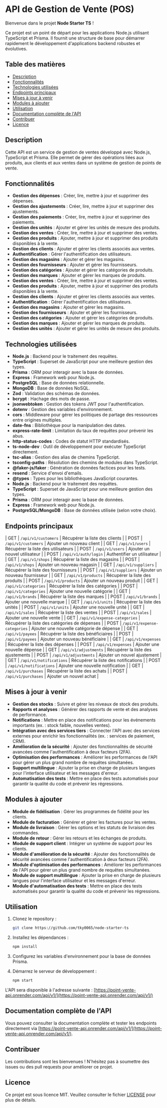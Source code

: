 # API de Gestion de Vente (POS)

Bienvenue dans le projet **Node Starter TS** !

Ce projet est un point de départ pour les applications Node.js utilisant TypeScript et Prisma. Il fournit une structure de base pour démarrer rapidement le développement d'applications backend robustes et évolutives.

## Table des matières

- [Description](#description)
- [Fonctionnalités](#fonctionnalités)
- [Technologies utilisées](#technologies-utilisées)
- [Endpoints principaux](#endpoints-principaux)
- [Mises à jour à venir](#mises-à-jour-à-venir)
- [Modules à ajouter](#modules-à-ajouter)
- [Utilisation](#utilisation)
- [Documentation complète de l'API](#documentation-complète-de-lapi)
- [Contribuer](#contribuer)
- [Licence](#licence)

## Description

Cette API est un service de gestion de ventes développé avec Node.js, TypeScript et Prisma. Elle permet de gérer des opérations liées aux produits, aux clients et aux ventes dans un système de gestion de points de vente.

## Fonctionnalités

- **Gestion des dépenses** : Créer, lire, mettre à jour et supprimer des dépenses.
- **Gestion des ajustements** : Créer, lire, mettre à jour et supprimer des ajustements.
- **Gestion des paiements** : Créer, lire, mettre à jour et supprimer des paiements.
- **Gestion des unités** : Ajouter et gérer les unités de mesure des produits.
- **Gestion des ventes** : Créer, lire, mettre à jour et supprimer des ventes.
- **Gestion des produits** : Ajouter, mettre à jour et supprimer des produits disponibles à la vente.
- **Gestion des clients** : Ajouter et gérer les clients associés aux ventes.
- **Authentification** : Gérer l'authentification des utilisateurs.
- **Gestion des magasins** : Ajouter et gérer les magasins.
- **Gestion des fournisseurs** : Ajouter et gérer les fournisseurs.
- **Gestion des catégories** : Ajouter et gérer les catégories de produits.
- **Gestion des marques** : Ajouter et gérer les marques de produits.
- **Gestion des ventes** : Créer, lire, mettre à jour et supprimer des ventes.
- **Gestion des produits** : Ajouter, mettre à jour et supprimer des produits disponibles à la vente.
- **Gestion des clients** : Ajouter et gérer les clients associés aux ventes.
- **Authentification** : Gérer l'authentification des utilisateurs.
- **Gestion des magasins** : Ajouter et gérer les magasins.
- **Gestion des fournisseurs** : Ajouter et gérer les fournisseurs.
- **Gestion des catégories** : Ajouter et gérer les catégories de produits.
- **Gestion des marques** : Ajouter et gérer les marques de produits.
- **Gestion des unités** : Ajouter et gérer les unités de mesure des produits.

## Technologies utilisées

- **Node.js** : Backend pour le traitement des requêtes.
- **TypeScript** : Superset de JavaScript pour une meilleure gestion des types.
- **Prisma** : ORM pour interagir avec la base de données.
- **Express** : Framework web pour Node.js.
- **PostgreSQL** : Base de données relationnelle.
- **MongoDB** : Base de données NoSQL.
- **Zod** : Validation des schémas de données.
- **bcrypt** : Hachage des mots de passe.
- **jsonwebtoken** : Gestion des tokens JWT pour l'authentification.
- **dotenv** : Gestion des variables d'environnement.
- **cors** : Middleware pour gérer les politiques de partage des ressources entre origines multiples.
- **date-fns** : Bibliothèque pour la manipulation des dates.
- **express-rate-limit** : Limitation du taux de requêtes pour prévenir les abus.
- **http-status-codes** : Codes de statut HTTP standardisés.
- **ts-node-dev** : Outil de développement pour exécuter TypeScript directement.
- **tsc-alias** : Gestion des alias de chemins TypeScript.
- **tsconfig-paths** : Résolution des chemins de modules dans TypeScript.
- **@faker-js/faker** : Génération de données factices pour les tests.
- **resend** : Service d'envoi d'emails.
- **@types** : Types pour les bibliothèques JavaScript courantes.
- **Node.js** : Backend pour le traitement des requêtes.
- **TypeScript** : Superset de JavaScript pour une meilleure gestion des types.
- **Prisma** : ORM pour interagir avec la base de données.
- **Express** : Framework web pour Node.js.
- **PostgreSQL/MongoDB** : Base de données utilisée (selon votre choix).

## Endpoints principaux

| GET | `/api/v1/customers` | Récupérer la liste des clients |
| POST | `/api/v1/customers` | Ajouter un nouveau client |
| GET | `/api/v1/users` | Récupérer la liste des utilisateurs |
| POST | `/api/v1/users` | Ajouter un nouvel utilisateur |
| POST | `/api/v1/auth/login` | Authentifier un utilisateur |
| GET | `/api/v1/shops` | Récupérer la liste des magasins |
| POST | `/api/v1/shops` | Ajouter un nouveau magasin |
| GET | `/api/v1/suppliers` | Récupérer la liste des fournisseurs |
| POST | `/api/v1/suppliers` | Ajouter un nouveau fournisseur |
| GET | `/api/v1/products` | Récupérer la liste des produits |
| POST | `/api/v1/products` | Ajouter un nouveau produit |
| GET | `/api/v1/categories` | Récupérer la liste des catégories |
| POST | `/api/v1/categories` | Ajouter une nouvelle catégorie |
| GET | `/api/v1/brands` | Récupérer la liste des marques |
| POST | `/api/v1/brands` | Ajouter une nouvelle marque |
| GET | `/api/v1/units` | Récupérer la liste des unités |
| POST | `/api/v1/units` | Ajouter une nouvelle unité |
| GET | `/api/v1/sales` | Récupérer la liste des ventes |
| POST | `/api/v1/sales` | Ajouter une nouvelle vente |
| GET | `/api/v1/expense-categories` | Récupérer la liste des catégories de dépenses |
| POST | `/api/v1/expense-categories` | Ajouter une nouvelle catégorie de dépense |
| GET | `/api/v1/payees` | Récupérer la liste des bénéficiaires |
| POST | `/api/v1/payees` | Ajouter un nouveau bénéficiaire |
| GET | `/api/v1/expenses` | Récupérer la liste des dépenses |
| POST | `/api/v1/expenses` | Ajouter une nouvelle dépense |
| GET | `/api/v1/adjustments` | Récupérer la liste des ajustements |
| POST | `/api/v1/adjustments` | Ajouter un nouvel ajustement |
| GET | `/api/v1/notifications` | Récupérer la liste des notifications |
| POST | `/api/v1/notifications` | Ajouter une nouvelle notification |
| GET | `/api/v1/purchases` | Récupérer la liste des achats |
| POST | `/api/v1/purchases` | Ajouter un nouvel achat |

## Mises à jour à venir

- **Gestion des stocks** : Suivre et gérer les niveaux de stock des produits.
- **Rapports et analyses** : Générer des rapports de vente et des analyses de performance.
- **Notifications** : Mettre en place des notifications pour les événements importants (ex. : stock faible, nouvelles ventes).
- **Intégration avec des services tiers** : Connecter l'API avec des services externes pour enrichir les fonctionnalités (ex. : services de paiement, CRM).
- **Amélioration de la sécurité** : Ajouter des fonctionnalités de sécurité avancées comme l'authentification à deux facteurs (2FA).
- **Optimisation des performances** : Améliorer les performances de l'API pour gérer un plus grand nombre de requêtes simultanées.
- **Support multilingue** : Ajouter la prise en charge de plusieurs langues pour l'interface utilisateur et les messages d'erreur.
- **Automatisation des tests** : Mettre en place des tests automatisés pour garantir la qualité du code et prévenir les régressions.

## Modules à ajouter

- **Module de fidélisation** : Gérer les programmes de fidélité pour les clients.
- **Module de facturation** : Générer et gérer les factures pour les ventes.
- **Module de livraison** : Gérer les options et les statuts de livraison des commandes.
- **Module de retour** : Gérer les retours et les échanges de produits.
- **Module de support client** : Intégrer un système de support pour les clients.
- **Module d'amélioration de la sécurité** : Ajouter des fonctionnalités de sécurité avancées comme l'authentification à deux facteurs (2FA).
- **Module d'optimisation des performances** : Améliorer les performances de l'API pour gérer un plus grand nombre de requêtes simultanées.
- **Module de support multilingue** : Ajouter la prise en charge de plusieurs langues pour l'interface utilisateur et les messages d'erreur.
- **Module d'automatisation des tests** : Mettre en place des tests automatisés pour garantir la qualité du code et prévenir les régressions.

## Utilisation

1. Clonez le repository :

   ```bash
   git clone https://github.com/tky0065/node-starter-ts
   ```

2. Installez les dépendances :

   ```bash
   npm install
   ```

3. Configurez les variables d'environnement pour la base de données Prisma.

4. Démarrez le serveur de développement :

   ```bash
   npm start
   ```

L'API sera disponible à l'adresse suivante : [https://point-vente-api.onrender.com/api/v1/](https://point-vente-api.onrender.com/api/v1/)

## Documentation complète de l'API

Vous pouvez consulter la documentation complète et tester les endpoints directement via [https://point-vente-api.onrender.com/api/v1/](https://point-vente-api.onrender.com/api/v1/).

## Contribuer

Les contributions sont les bienvenues ! N'hésitez pas à soumettre des issues ou des pull requests pour améliorer ce projet.

## Licence

Ce projet est sous licence MIT. Veuillez consulter le fichier [LICENSE](LICENSE) pour plus de détails.
